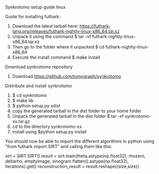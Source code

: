 Synkrotomo setup guide linux

Guide for installing futhark:
1. Download the latest tarball here: https://futhark-lang.org/releases/futhark-nightly-linux-x86_64.tar.xz
2. Unpack it using the command $ tar -xf futhark-nightly-linux-x86_64.tar.xz
4. Then go to the folder where it unpacked $ cd futhark-nightly-linux-x86_64
5. Execute the install command $ make install

Download synkrotomo repository
1. Download https://github.com/tomograph/synkrotomo

Distribute and install synkrotomo
1. $ cd synkrotomo
2. $ make lib
3. $ python setup.py sdist
4. copy the generated tarball in the dist folder to your home folder
5. Unpack the generated tarball in the dist folder $ tar -xf synkrotomo-xx.tar.gz
6. cd to the directory synkrotomo-xx
7. install using $python setup.py install

You should now be able to import the different algorithms in python using "from futhark import SIRT" and calling them like this:

sirt = SIRT.SIRT()
result = sirt.main(theta.astype(np.float32), rhozero, deltarho, emptyimage, sinogram.flatten().astype(np.float32), iterations).get()
reconstruction_result = result.reshape((size,size))
